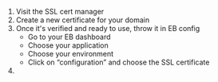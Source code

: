 1. Visit the SSL cert manager
2. Create a new certificate for your domain
3. Once it's verified and ready to use, throw it in EB config
    - Go to your EB dashboard
    - Choose your application
    - Choose your environment
    - Click on “configuration” and choose the SSL certificate
4. 
